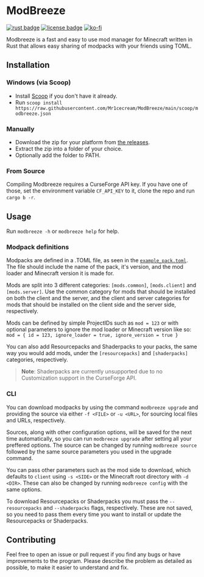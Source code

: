 # ModBreeze
[![rust badge](https://img.shields.io/static/v1?label=Made%20with&message=Rust&style=for-the-badge&logo=rust&labelColor=e82833&color=b11522)](https://www.rust-lang.org/)
[![license badge](https://img.shields.io/github/license/Mr1cecream/ModBreeze?style=for-the-badge)](https://github.com/Mr1cecream/ModBreeze/blob/main/LICENSE)
[![ko-fi](https://ko-fi.com/img/githubbutton_sm.svg)](https://ko-fi.com/mr_icecream)

Modbreeze is a fast and easy to use mod manager for Minecraft written in Rust that allows easy sharing of modpacks with your friends using TOML.

## Installation

### Windows (via Scoop)
- Install [Scoop](https://scoop.sh/) if you don't have it already.
- Run `scoop install https://raw.githubusercontent.com/Mr1cecream/ModBreeze/main/scoop/modbreeze.json`

### Manually
- Download the zip for your platform from [the releases](https://github.com/Mr1cecream/Modbreeze/releases).
- Extract the zip into a folder of your choice.
- Optionally add the folder to PATH.

### From Source
Compiling Modbreeze requires a CurseForge API key.
If you have one of those, set the environment variable `CF_API_KEY` to it, clone the repo and run `cargo b -r`.

## Usage
Run `modbreeze -h` or `modbreeze help` for help.

### Modpack definitions
Modpacks are defined in a .TOML file, as seen in the [`example_pack.toml`](example_pack.toml).
The file should include the name of the pack, it's version, and the mod loader and Minecraft version it is made for.

Mods are split into 3 different categories: `[mods.common]`, `[mods.client]` and `[mods.server]`.
Use the common category for mods that should be installed on both the client and the server,
and the client and server categories for mods that should be installed on the client side and the server side, respectively.

Mods can be defined by simple ProjectIDs such as `mod = 123`
or with optional parameters to ignore the mod loader or Minecraft version like so:
`mod = { id = 123, ignore_loader = true, ignore_version = true }`

You can also add Resourcepacks and Shaderpacks to your packs,
the same way you would add mods, under the `[resourcepacks]` and `[shaderpacks]` categories, respectively.
> **Note**: Shaderpacks are currently unsupported due to no Customization support in the CurseForge API.

### CLI
You can download modpacks by using the command `modbreeze upgrade` and providing the source via either `-f <FILE>` or `-u <URL>`,
for sourcing local files and URLs, respectively.

Sources, along with other configuration options, will be saved for the next time automatically, so you can run `modbreeze upgrade` after setting all your preffered options. The source can be changed by running `modbreeze source` followed by the same source parameters you used in the upgrade command.

You can pass other parameters such as the mod side to download, which defaults to `client` using `-s <SIDE>` or the Minecraft root directory with `-d <DIR>`. These can also be changed by running `modbreeze config` with the same options.

To download Resourcepacks or Shaderpacks you must pass the `--resourcepacks` and `--shaderpacks` flags, respectively.
These are not saved, so you need to pass them every time you want to install or update the Resourcepacks or Shaderpacks.

## Contributing
Feel free to open an issue or pull request if you find any bugs or have improvements to the program.
Please describe the problem as detailed as possible, to make it easier to understand and fix.
